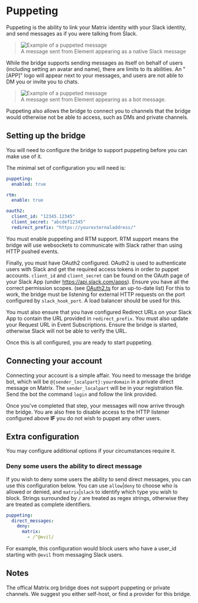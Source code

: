 Puppeting
=========

Puppeting is the ability to link your Matrix identity with your Slack 
identity, and send messages as if you were talking from Slack.

> ![Example of a puppeted message](figures/puppeting1.png)  
> A message sent from Element appearing as a native Slack message

While the bridge supports sending messages as itself on behalf of users 
(including setting an avatar and name), there are limits to its abilities. 
An "[APP]" logo will appear next  to your messages, and users are not able 
to DM you or invite you to chats.


> ![Example of a puppeted message](figures/puppeting2.png)  
> A message sent from Element appearing as a bot message.

Puppeting also allows the bridge to connect you to channels that the bridge 
would otherwise not be able to access, such as DMs and private channels.

## Setting up the bridge

You will need to configure the bridge to support puppeting before you can 
make use of it.

The minimal set of configuration you will need is:

```yaml
puppeting:
  enabled: true

rtm:
  enable: true

oauth2:
  client_id: "12345.12345"
  client_secret: "abcdef12345"
  redirect_prefix: "https://yourexternaladdress/"
```

You must enable puppeting and RTM support. RTM support means the bridge will 
use websockets to communicate with Slack rather than using HTTP pushed events.

Finally, you must have OAuth2 configured. OAuth2 is used to authenticate
users with Slack and get the required access tokens in order to puppet   
accounts. `client_id` and `client_secret` can be found on the OAuth page 
of your Slack App (under https://api.slack.com/apps). Ensure you have all the
correct permission scopes. (see
[OAuth2.ts](https://github.com/matrix-org/matrix-appservice-slack/blob/118b931afbd1e2387128d1b5c46bd0e2787ad51c/src/OAuth2.ts#L31-L40)
for an up-to-date list)
For this to work, the bridge must be listening for external HTTP 
requests on the port configured by `slack_hook_port`. A load balancer 
should be used for this.

You must also ensure that you have configured Redirect URLs on your Slack 
App to contain the URL provided in `redirect_prefix`. You must also update 
your Request URL in Event Subscriptions. Ensure the bridge is started, 
otherwise Slack will not be able to verify the URL.

Once this is all configured, you are ready to start puppeting.

## Connecting your account

Connecting your account is a simple affair. You need to message the bridge 
bot, which will be `@{sender_localpart}:yourdomain` in a private direct 
message on Matrix. The `sender_localpart` will be in your registration file.
Send the bot the command `login` and follow the link provided.

Once you've completed that step, your messages will now arrive through the 
bridge. You are also free to disable access to the HTTP listener configured 
above **IF** you do not wish to puppet any other users.

## Extra configuration

You may configure additional options if your circumstances require it.

### Deny some users the ability to direct message

If you wish to deny some users the ability to send direct messages,
you can use this configuration below. You can use `allow`|`deny`
to choose who is allowed or denied, and `matrix`|`slack` to identify
which type you wish to block. Strings surrounded by `/` are treated
as regex strings, otherwise they are treated as complete identifiers.

```yaml
puppeting:
  direct_messages:
    deny:
      matrix:
        - /^@evil/
```

For example, this configuration would block users who have a user_id starting
with `@evil` from messaging Slack users.

## Notes


The offical Matrix.org bridge does not support puppeting or private channels.
We suggest you either self-host, or find a provider for this bridge.
